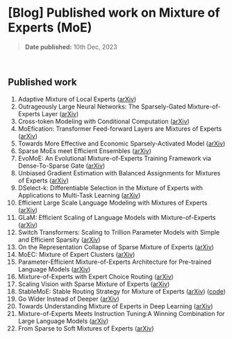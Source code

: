 # [Blog] Published work on Mixture of Experts (MoE)

> **Date published:** 10th Dec, 2023

&nbsp;

## Published work
1. Adaptive Mixture of Local Experts ([arXiv](https://www.cs.toronto.edu/~hinton/absps/jjnh91.pdf))
1. Outrageously Large Neural Networks: The Sparsely-Gated Mixture-of-Experts Layer ([arXiv](https://arxiv.org/abs/1701.06538))
1. Cross-token Modeling with Conditional Computation ([arXiv](https://arxiv.org/abs/2109.02008))
1. MoEfication: Transformer Feed-forward Layers are Mixtures of Experts ([arXiv](https://arxiv.org/abs/2110.01786))
1. Towards More Effective and Economic Sparsely-Activated Model ([arXiv](https://arxiv.org/abs/2110.07431))
1. Sparse MoEs meet Efficient Ensembles ([arXiv](https://arxiv.org/abs/2110.03360))
1. EvoMoE: An Evolutional Mixture-of-Experts Training Framework via Dense-To-Sparse Gate ([arXiv](https://arxiv.org/abs/2112.14397))
1. Unbiased Gradient Estimation with Balanced Assignments for Mixtures of Experts ([arXiv](https://arxiv.org/abs/2109.11817))
1. DSelect-k: Differentiable Selection in the Mixture of Experts with Applications to Multi-Task Learning ([arXiv](https://arxiv.org/abs/2106.03760))
1. Efficient Large Scale Language Modeling with Mixtures of Experts ([arXiv](https://arxiv.org/abs/2112.10684))
1. GLaM: Efficient Scaling of Language Models with Mixture-of-Experts ([arXiv](https://arxiv.org/abs/2112.06905))
1. Switch Transformers: Scaling to Trillion Parameter Models with Simple and Efficient Sparsity ([arXiv](https://arxiv.org/abs/2101.03961))
1. On the Representation Collapse of Sparse Mixture of Experts ([arXiv](https://arxiv.org/abs/2204.09179))
1. MoEC: Mixture of Expert Clusters ([arXiv](https://arxiv.org/abs/2207.09094))
1. Parameter-Efficient Mixture-of-Experts Architecture for Pre-trained Language Models ([arXiv](https://arxiv.org/abs/2203.01104))
1. Mixture-of-Experts with Expert Choice Routing ([arXiv](https://arxiv.org/abs/2202.09368))
1. Scaling Vision with Sparse Mixture of Experts ([arXiv](https://arxiv.org/abs/2106.05974))
1. StableMoE: Stable Routing Strategy for Mixture of Experts ([arXiv](https://arxiv.org/abs/2204.08396)) ([code](https://github.com/Hunter-DDM/stablemoe))
1. Go Wider Instead of Deeper ([arXiv](https://arxiv.org/abs/2107.11817))
1. Towards Understanding Mixture of Experts in Deep Learning ([arXiv](https://arxiv.org/abs/2208.02813))
1. Mixture-of-Experts Meets Instruction Tuning:A Winning Combination for Large Language Models ([arXiv](https://arxiv.org/abs/2305.14705))
1. From Sparse to Soft Mixtures of Experts ([arXiv](https://arxiv.org/abs/2308.00951v1))